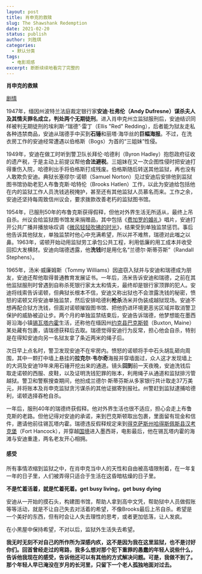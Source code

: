```yaml
---
layout: post
title: 肖申克的救赎
slug: The Shawshank Redemption
date: 2021-02-20
status: publish
author: 刘胜琪
categories: 
  - 默认分类
tags: 
  - 电影观感
excerpt: 断断续续地看完了完整的
---
```


**肖申克的救赎**

[剧情](https://zh.wikipedia.org/wiki/%E8%82%96%E7%94%B3%E5%85%8B%E7%9A%84%E6%95%91%E8%B5%8E#:~:text=%E5%A4%96%E9%83%A8%E9%93%BE%E6%8E%A5-,%E5%89%A7%E6%83%85,-%5B%E7%BC%96%E8%BE%91%5D)

1947年，缅因州波特兰法庭裁定银行家**安迪·杜弗伦（Andy Dufresne）**谋杀夫人及其情夫罪名成立，判处两个**无期徒刑**。进入肖申克州立监狱服刑后，安迪结识同样被判无期徒刑的埃利斯·“瑞德”·雷丁（Ellis "Red" Redding），后者能为狱友走私各种违禁商品，安迪从瑞德手中买到**石锤**和丽塔·海华丝的**巨幅海报**。不过，在洗衣房工作的安迪经常遭遇以伯格斯（Bogs）为首的“三姐妹”性侵。

1949年，安迪在做工时听到警卫队长拜伦·哈德利（Byron Hadley）抱怨政府征收的遗产税，于是主动上前提议帮他**合法避税**。三姐妹在又一次企图性侵时把安迪打得重伤入院，哈德利出手将伯格斯打成残废。伯格斯随后转送其他监狱，再也没有人敢欺负安迪。典狱长塞缪尔·诺顿（Samuel Norton）见过安迪后安排他到监狱图书馆协助老犯人布鲁克斯·哈特伦（Brooks Hatlen）工作，以此为安迪给包括他在内的监狱工作人员洗钱逃税掩护，甚至还有其他监狱人员慕名而来。工作之余，安迪还坚持每周致信州议会，要求拨款改善老朽的监狱图书馆。

1954年，已服刑50年的布鲁克斯获得假释，但他对外界生活无所适从，最终上吊自杀。州议会给监狱图书馆发来捐赠品，其中包括《[费加罗的婚礼](https://zh.wikipedia.org/wiki/费加罗的婚礼)》唱片，安迪打开公共广播并播放咏叹调《[微风轻轻吹拂的时光](https://zh.wikipedia.org/w/index.php?title=微风轻轻吹拂的时光&action=edit&redlink=1)》，结果受到单独监禁惩罚。事后他告诉其他狱友，单独监禁时他心中充满希望，所以并不难熬，瑞德对此嗤之以鼻。1963年，诺顿开始动用监狱劳工承包公共工程，利用低廉的用工成本并收受回扣大发横财。安迪向瑞德透露，他**洗钱**时是用化名“兰德尔·斯蒂芬斯”（Randall Stephens）。

1965年，汤米·威廉姆斯（Tommy Williams）因盗窃入狱并与安迪和瑞德成为朋友，安迪还帮他取得普通教育发展证书。一年后，汤米告诉安迪和瑞德，之前在其他监狱服刑时曾遇到自称杀死银行家太太和情夫，最终却是银行家顶罪的犯人。安迪将线索告诉诺顿，但典狱长根本不信，安迪又称出狱也不会泄露洗钱的秘密，愤怒的诺顿又将安迪单独监禁，然后安排哈德利**枪杀**汤米并伪装成越狱现场。安迪不想再配合狱方洗钱，但面对诺顿摧毁图书馆、把他扔进环境更恶劣区域并取消警卫保护的威胁被迫让步。两个月的单独监禁结束后，安迪告诉瑞德，他梦想能在墨西哥沿海小镇[锡瓦塔内霍](https://zh.wikipedia.org/wiki/锡瓦塔内霍)生活，还称他在缅因州[约克县](https://zh.wikipedia.org/wiki/約克縣_(緬因州))[巴克斯顿](https://zh.wikipedia.org/w/index.php?title=巴克斯顿_(缅因州)&action=edit&redlink=1)（Buxton, Maine）某处藏有包裹，请瑞德获释后去取。瑞德觉得安迪行为反常，担心他会自杀，特别是在得知安迪向另一名狱友拿了条近两米的绳子后。

次日早上点名时，警卫发现安迪不在牢房内。愤怒的诺顿将手中石头胡乱砸向周围，其中一颗打中墙上悬挂的**拉克尔·韦尔奇**海报并穿墙面过，众人这才发现墙上的大洞及安迪19年来用石锤开挖出来的通道。镜头**回到**前一天夜晚，安迪洗钱后取走诺顿的西服、皮鞋，以及证明洗钱犯罪的账本，利用绳子从通道和监狱排污管越狱。警卫和警察搜查期间，他扮成兰德尔·斯蒂芬斯从多家银行共计取走37万美元，并将账本及肖申克监狱贪污谋杀的其他证据寄到报社。州警赶到监狱逮捕哈德利，诺顿选择吞枪自杀。

一年后，服刑40年的瑞德终获假释。他对外界生活也很不适应，担心会走上布鲁克斯的老路。但他记得对安迪的承诺，来到巴克斯顿取出包裹，里面留有现金和信件，邀请他前往锡瓦塔内霍。瑞德违反假释规定来到[得克萨斯州](https://zh.wikipedia.org/wiki/德克萨斯州)[哈得斯佩斯县](https://zh.wikipedia.org/wiki/哈得斯佩斯縣_(德克薩斯州))[汉考克堡](https://zh.wikipedia.org/w/index.php?title=汉考克堡&action=edit&redlink=1)（Fort Hancock），并穿越[国境](https://zh.wikipedia.org/wiki/美墨邊界)进入墨西哥，电影最后，他在锡瓦塔内霍的海滩与安迪重逢，两名老友开心相拥。



#### 感受

所有事情浓缩到监狱之中，在肖申克当中人的天性和自由被高墙限制着，在一年复一年的日子里，人们被弄得只适合于生活在这昏暗枯燥的日子里。

**不是忙着活着，就是忙着死着。get busy living，get busy dying**

安迪从一开始的摸石头，构建图书馆，帮助人拿到高中文凭，帮助狱中人员做假账等等活动，就是不让自己失去对活着的希望，不像Brooks最后上吊自杀。希望是一个美好的东西，但有时会让人失去理性的思考，或者更加低落，让人发疯。

在小黑屋中保持希望，不对以后，监狱外生活失去希望。

**我无时无刻不对自己的所作所为深感内疚，这不是因为我在这里监狱，也不是讨好你们。回首曾经走过的弯路，我多么想对那个犯下重罪的愚蠢的年轻人说些什么，告诉他我现在的感受，告诉他还可以有其他的方式解决问题。可是，我做不到了。那个年轻人早已淹没在岁月的长河里，只留下一个老人孤独地面对过去。**